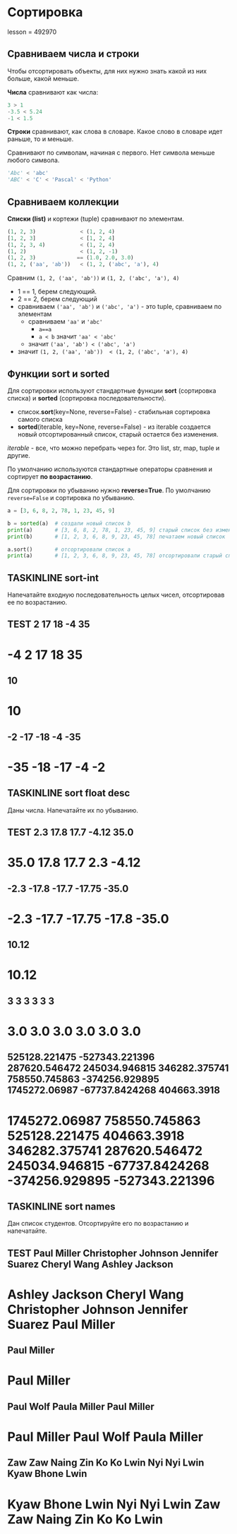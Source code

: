 # Сортировка

lesson = 492970

## Сравниваем числа и строки

Чтобы отсортировать объекты, для них нужно знать какой из них больше, какой меньше.

**Числа** сравнивают как числа:
```python
3 > 1
-3.5 < 5.24
-1 < 1.5
```

**Строки** сравнивают, как слова в словаре. Какое слово в словаре идет раньше, то и меньше. 

Сравнивают по символам, начиная с первого. Нет символа меньше любого символа.
```python
'Abc' < 'abc'
'ABC' < 'C' < 'Pascal' < 'Python'
```
## Сравниваем коллекции

**Списки (list)** и кортежи (tuple) сравнивают по элементам.
```python
(1, 2, 3)              < (1, 2, 4)
[1, 2, 3]              < [1, 2, 4]
(1, 2, 3, 4)           < (1, 2, 4)
(1, 2)                 < (1, 2, -1)
(1, 2, 3)             == (1.0, 2.0, 3.0)
(1, 2, ('aa', 'ab'))   < (1, 2, ('abc', 'a'), 4)
```
Сравним `(1, 2, ('aa', 'ab'))` и `(1, 2, ('abc', 'a'), 4)`

* 1 == 1, берем следующий.
* 2 == 2, берем следующий
* сравниваем `('aa', 'ab')` и `('abc', 'a')` - это tuple, сравниваем по элементам
    * сравниваем `'aa'` и `'abc'`
        * `a==a`
        * `a < b` значит `'aa' < 'abc'`
    * значит `('aa', 'ab') < ('abc', 'a')`
* значит `(1, 2, ('aa', 'ab'))  < (1, 2, ('abc', 'a'), 4)`    

## Функции sort и sorted

Для сортировки используют стандартные функции **sort** (сортировка списка) 
и **sorted** (сортировка последовательности).

* список.**sort**(key=None, reverse=False) - стабильная сортировка самого списка
* **sorted**(iterable, key=None, reverse=False) - из iterable создается новый отсортированный список, старый остается без изменения.

*iterable* - все, что можно перебрать через for. Это list, str, map, tuple и другие.

По умолчанию используются стандартные операторы сравнения и сортирует **по возрастанию**.

Для сортировки по убыванию нужно **reverse=True**. По умолчанию `reverse=False` и сортировка по убыванию.

```python
a = [3, 6, 8, 2, 78, 1, 23, 45, 9]

b = sorted(a)  # создали новый список b
print(a)       # [3, 6, 8, 2, 78, 1, 23, 45, 9] старый список без изменения
print(b)       # [1, 2, 3, 6, 8, 9, 23, 45, 78] печатаем новый список

a.sort()       # отсортировали список a
print(a)       # [1, 2, 3, 6, 8, 9, 23, 45, 78] отсортировали старый список
```

## TASKINLINE sort-int

Напечатайте входную последовательность целых чисел, отсортировав ее по возрастанию.

TEST
2 17 18 -4 35
----
-4 2 17 18 35
====
10
----
10
====
-2 -17 -18 -4 -35
----
-35 -18 -17 -4 -2
====

## TASKINLINE sort float desc

Даны числа. Напечатайте их по убыванию.

TEST
2.3 17.8 17.7 -4.12 35.0
---
35.0 17.8 17.7 2.3 -4.12
====
-2.3 -17.8 -17.7 -17.75 -35.0
---
-2.3 -17.7 -17.75 -17.8 -35.0
====
10.12
---
10.12
====
3 3 3 3 3 3
---
3.0 3.0 3.0 3.0 3.0 3.0
====
525128.221475 -527343.221396 287620.546472 245034.946815 346282.375741 758550.745863 -374256.929895 1745272.06987 -67737.8424268 404663.3918 
---
1745272.06987 758550.745863 525128.221475 404663.3918 346282.375741 287620.546472 245034.946815 -67737.8424268 -374256.929895 -527343.221396
====
 
## TASKINLINE sort names

Дан список студентов. Отсортируйте его по возрастанию и напечатайте.

TEST
Paul Miller
Christopher Johnson
Jennifer Suarez
Cheryl Wang
Ashley Jackson
----
Ashley Jackson
Cheryl Wang
Christopher Johnson
Jennifer Suarez
Paul Miller
====
Paul Miller
----
Paul Miller
====
Paul Wolf
Paula Miller
Paul Miller
----
Paul Miller
Paul Wolf
Paula Miller
====
Zaw Zaw Naing 
Zin Ko Ko Lwin
Nyi Nyi Lwin
Kyaw Bhone Lwin
----
Kyaw Bhone Lwin
Nyi Nyi Lwin
Zaw Zaw Naing 
Zin Ko Ko Lwin
====
